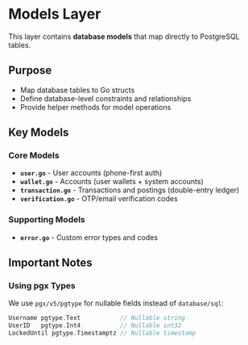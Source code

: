 # Models Layer

This layer contains **database models** that map directly to PostgreSQL tables.

## Purpose
- Map database tables to Go structs
- Define database-level constraints and relationships
- Provide helper methods for model operations

## Key Models

### Core Models
- **`user.go`** - User accounts (phone-first auth)
- **`wallet.go`** - Accounts (user wallets + system accounts)
- **`transaction.go`** - Transactions and postings (double-entry ledger)
- **`verification.go`** - OTP/email verification codes

### Supporting Models
- **`error.go`** - Custom error types and codes

## Important Notes

### Using pgx Types
We use `pgx/v5/pgtype` for nullable fields instead of `database/sql`:
```go
Username pgtype.Text           // Nullable string
UserID   pgtype.Int4           // Nullable int32
LockedUntil pgtype.Timestamptz // Nullable timestamp